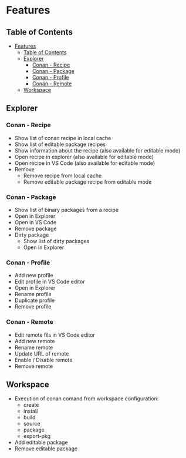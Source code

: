 # Features

## Table of Contents
- [Features](#features)
  - [Table of Contents](#table-of-contents)
  - [Explorer](#explorer)
    - [Conan - Recipe](#conan---recipe)
    - [Conan - Package](#conan---package)
    - [Conan - Profile](#conan---profile)
    - [Conan - Remote](#conan---remote)
  - [Workspace](#workspace)

## Explorer
### Conan - Recipe
* Show list of conan recipe in local cache
* Show list of editable package recipes
* Show information about the recipe (also available for editable mode)
* Open recipe in explorer (also available for editable mode)
* Open recipe in VS Code (also available for editable mode)
* Remove
  * Remove recipe from local cache
  * Remove editable package recipe from editable mode
  
### Conan - Package
* Show list of binary packages from a recipe
* Open in Explorer
* Open in VS Code
* Remove package
* Dirty package
  * Show list of dirty packages
  * Open in Explorer

### Conan - Profile
* Add new profile
* Edit profile in VS Code editor
* Open in Explorer
* Rename profile
* Duplicate profile 
* Remove profile

### Conan - Remote
* Edit remote fils in VS Code editor
* Add new remote
* Rename remote
* Update URL of remote
* Enable / Disable remote
* Remove remote

## Workspace
* Execution of conan comand from workspace configuration:
  * create
  * install
  * build
  * source
  * package
  * export-pkg
* Add editable package
* Remove editable package
